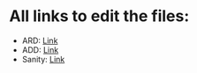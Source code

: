 # All links to edit the files:
- ARD: [Link](https://docs.google.com/document/d/1oPgNNwSKCco-iNwoBO8twhPcQS6HeCvUtNnhfDnNm0c/edit?usp=sharing)
- ADD: [Link](https://github.com/vladiodes/AOS-GUI/blob/main/docs/ADD%20draft%20group%209.docx)
- Sanity: [Link](https://postbguacil-my.sharepoint.com/:w:/g/personal/shayhav_post_bgu_ac_il/EYB4fscFg1NFj15kZMrvf2MBDs9S1DZ2Hz_-ro3gmISsfg?e=yFbHDi)
